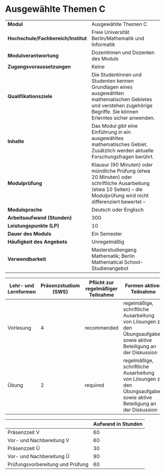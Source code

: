 # Ausgewählte Themen C
|                                    |   |
|------------------------------------|---|
|**Modul**                           | Ausgewählte Themen C |
|**Hochschule/Fachbereich/Institut** | Freie Universität Berlin/Mathematik und Informatik |
|**Modulverantwortung**              | Dozentinnen und Dozenten des Moduls |
|**Zugangsvoraussetzungen**          | Keine |
|**Qualifikationsziele**             | Die Studentinnen und Studenten kennen Grundlagen eines ausgewählten mathematischen Gebietes und verstehen zugehörige Begriffe. Sie können Erlerntes sicher anwenden. |
|**Inhalte**                         | Das Modul gibt eine Einführung in ein ausgewähltes mathematisches Gebiet. Zusätzlich werden aktuelle Forschungsfragen berührt. |
|**Modulprüfung**                    | Klausur (90 Minuten) oder mündliche Prüfung (etwa 20 Minuten) oder schriftliche Ausarbeitung (etwa 10 Seiten) – die Modulprüfung wird nicht differenziert bewertet – |
|**Modulsprache**                    | Deutsch oder Englisch |
|**Arbeitsaufwand (Stunden)**        | 300 |
|**Leistungspunkte (LP)**            | 10 |
|**Dauer des Moduls**                | Ein Semester |
|**Häufigkeit des Angebots**         | Unregelmäßig |
|**Verwendbarkeit**                  | Masterstudiengang Mathematik; Berlin Mathematical School-Studienangebot |

| Lehr- und Lernformen | Präsenzstudium <br> (SWS) | Pflicht zur regelmäßiger Teilnahme | Formen aktiver Teilnahme |
| ---------------------|---------------------------|------------------------------------|------------------------- |
| Vorlesung            | 4                         | recommended                        | regelmäßige, schriftliche Ausarbeitung von Lösungen zu den Übungsaufgaben sowie aktive Beteiligung an der Diskussion |
| Übung                | 2                         | required                           | regelmäßige, schriftliche Ausarbeitung von Lösungen zu den Übungsaufgaben sowie aktive Beteiligung an der Diskussion |

|   | Aufwand in Stunden |
| - |--------------------|
| Präsenzzeit V                            | 60    |
| Vor- und Nachbereitung V                 | 60    |
| Präsenzzeit Ü                            | 30    |
| Vor- und Nachbereitung Ü                 | 90    |
| Prüfungsvorbereitung und Prüfung         | 60    |
